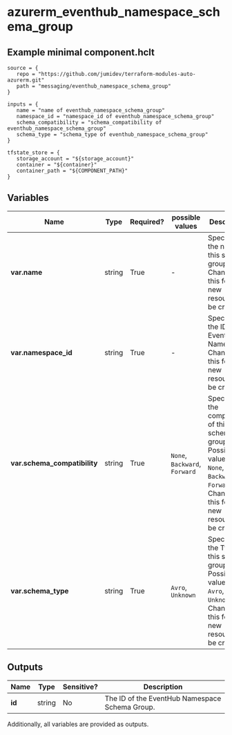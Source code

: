 # azurerm_eventhub_namespace_schema_group



## Example minimal component.hclt

```hcl
source = {
   repo = "https://github.com/jumidev/terraform-modules-auto-azurerm.git" 
   path = "messaging/eventhub_namespace_schema_group" 
}

inputs = {
   name = "name of eventhub_namespace_schema_group" 
   namespace_id = "namespace_id of eventhub_namespace_schema_group" 
   schema_compatibility = "schema_compatibility of eventhub_namespace_schema_group" 
   schema_type = "schema_type of eventhub_namespace_schema_group" 
}

tfstate_store = {
   storage_account = "${storage_account}" 
   container = "${container}" 
   container_path = "${COMPONENT_PATH}" 
}

```

## Variables

| Name | Type | Required? |  possible values |  Description |
| ---- | ---- | --------- |  ----------- | ----------- |
| **var.name** | string | True | -  |  Specifies the name of this schema group. Changing this forces a new resource to be created. | 
| **var.namespace_id** | string | True | -  |  Specifies the ID of the EventHub Namespace. Changing this forces a new resource to be created. | 
| **var.schema_compatibility** | string | True | `None`, `Backward`, `Forward`  |  Specifies the compatibility of this schema group. Possible values are `None`, `Backward`, `Forward`. Changing this forces a new resource to be created. | 
| **var.schema_type** | string | True | `Avro`, `Unknown`  |  Specifies the Type of this schema group. Possible values are `Avro`, `Unknown`. Changing this forces a new resource to be created. | 



## Outputs

| Name | Type | Sensitive? | Description |
| ---- | ---- | --------- | --------- |
| **id** | string | No  | The ID of the EventHub Namespace Schema Group. | 

Additionally, all variables are provided as outputs.
